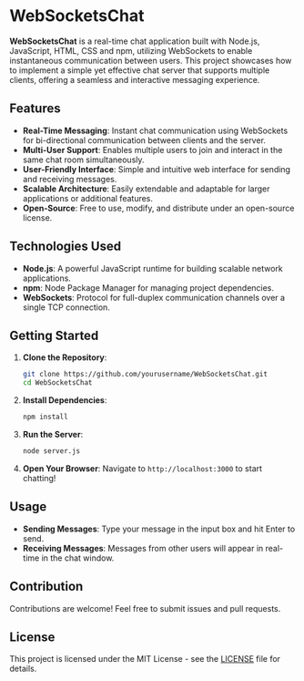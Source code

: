# WebSocketsChat
**WebSocketsChat** is a real-time chat application built with Node.js, JavaScript, HTML, CSS and npm, utilizing WebSockets to enable instantaneous communication between users. This project showcases how to implement a simple yet effective chat server that supports multiple clients, offering a seamless and interactive messaging experience.

## Features

- **Real-Time Messaging**: Instant chat communication using WebSockets for bi-directional communication between clients and the server.
- **Multi-User Support**: Enables multiple users to join and interact in the same chat room simultaneously.
- **User-Friendly Interface**: Simple and intuitive web interface for sending and receiving messages.
- **Scalable Architecture**: Easily extendable and adaptable for larger applications or additional features.
- **Open-Source**: Free to use, modify, and distribute under an open-source license.

## Technologies Used

- **Node.js**: A powerful JavaScript runtime for building scalable network applications.
- **npm**: Node Package Manager for managing project dependencies.
- **WebSockets**: Protocol for full-duplex communication channels over a single TCP connection.

## Getting Started

1. **Clone the Repository**: 
   ```bash
   git clone https://github.com/yourusername/WebSocketsChat.git
   cd WebSocketsChat
   ```

2. **Install Dependencies**: 
   ```bash
   npm install
   ```

3. **Run the Server**: 
   ```bash
   node server.js
   ```

4. **Open Your Browser**:
   Navigate to `http://localhost:3000` to start chatting!

## Usage

- **Sending Messages**: Type your message in the input box and hit Enter to send.
- **Receiving Messages**: Messages from other users will appear in real-time in the chat window.

## Contribution

Contributions are welcome! Feel free to submit issues and pull requests.

## License

This project is licensed under the MIT License - see the [LICENSE](LICENSE) file for details.
